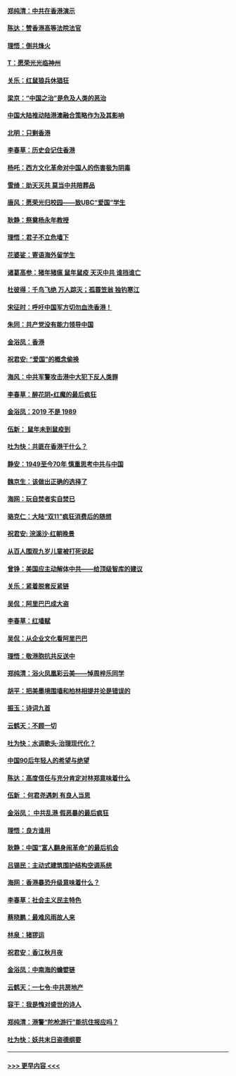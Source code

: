 #### [郑纯清：中共在香港演示](../pages/nsc993/n11670539.md?t=11220011) 
#### [陈达：赞香港高等法院法官](../pages/nsc993/n11669542.md?t=11220011) 
#### [理悟：倒共烽火](../pages/nsc993/n11668844.md?t=11220011) 
#### [T：愿荣光光临神州](../pages/nsc993/n11668421.md?t=11220011) 
#### [关乐：红鼠狼兵休猖狂](../pages/nsc993/n11668378.md?t=11220011) 
#### [梁京：“中国之治”是危及人类的恶治](../pages/nsc993/n11668328.md?t=11220011) 
#### [中国大陆推动陆港澳融合策略作为及其影响](../pages/nsc993/n11668157.md?t=11220011) 
#### [北明：只剩香港](../pages/nsc993/n11668002.md?t=11220011) 
#### [李春草：历史会记住香港](../pages/nsc993/n11667927.md?t=11220011) 
#### [杨吒：西方文化革命对中国人的伤害极为阴毒](../pages/nsc993/n11664521.md?t=11220011) 
#### [雪绮：助天灭共 莫当中共陪葬品](../pages/nsc993/n11662650.md?t=11220011) 
#### [唐风：愿荣光归校园——致UBC“爱国”学生](../pages/nsc993/n11662194.md?t=11220011) 
#### [耿静：祭奠杨永年教授](../pages/nsc993/n11662514.md?t=11220011) 
#### [理悟：君子不立危墙下](../pages/nsc993/n11662172.md?t=11220011) 
#### [花婆娑：寄语海外留学生](../pages/nsc993/n11662121.md?t=11220011) 
#### [诸葛高参：猪年猪瘟 鼠年鼠疫 天灭中共 谁挡谁亡](../pages/nsc993/n11661980.md?t=11220011) 
#### [杜彼得：千鸟飞绝 万人踪灭；孤蓑笠翁 独钓寒江](../pages/nsc993/n11661170.md?t=11220011) 
#### [宋征时：呼吁中国军方切勿血洗香港！](../pages/nsc993/n11415318.md?t=11220011) 
#### [朱同：共产党没有能力领导中国](../pages/nsc993/n11660421.md?t=11220011) 
#### [金浴凤：香港](../pages/nsc993/n11660419.md?t=11220011) 
#### [祝君安: “爱国”的概念偷换](../pages/nsc993/n11659706.md?t=11220011) 
#### [海风：中共军警攻击港中大犯下反人类罪](../pages/nsc993/n11659632.md?t=11220011) 
#### [李春草：醉花阴•红魔的最后疯狂](../pages/nsc993/n11659287.md?t=11220011) 
#### [金浴凤：2019 不是 1989](../pages/nsc993/n11657663.md?t=11220011) 
#### [伍新： 鼠年未到鼠疫到](../pages/nsc993/n11655098.md?t=11220011) 
#### [吐为快：共匪在香港干什么？](../pages/nsc993/n11654891.md?t=11220011) 
#### [静安：1949至今70年 慎重思考中共与中国](../pages/nsc993/n11651244.md?t=11220011) 
#### [魏京生：该做出正确的选择了](../pages/nsc993/n11653084.md?t=11220011) 
#### [海网：玩自焚者实自焚已](../pages/nsc993/n11652423.md?t=11220011) 
#### [骆克仁：大陆“双11”疯狂消费后的随想](../pages/nsc993/n11652305.md?t=11220011) 
#### [祝君安: 浣溪沙·红朝晚景](../pages/nsc993/n11652258.md?t=11220011) 
#### [从百人围观九岁儿童被打死说起](../pages/nsc993/n11651030.md?t=11220011) 
#### [曾铮：美国应主动解体中共——给顶级智库的建议](../pages/nsc993/n11649888.md?t=11220011) 
#### [关乐：紧着脱套反紧链](../pages/nsc993/n11649069.md?t=11220011) 
#### [吴侃：阿里巴巴成大盗](../pages/nsc993/n11645523.md?t=11220011) 
#### [李春草：红墙赋](../pages/nsc993/n11646389.md?t=11220011) 
#### [吴侃：从企业文化看阿里巴巴](../pages/nsc993/n11645476.md?t=11220011) 
#### [理悟：敬港胞抗共反送中](../pages/nsc993/n11645466.md?t=11220011) 
#### [郑纯清：浴火凤凰彩云美——悼周梓乐同学](../pages/nsc993/n11645155.md?t=11220011) 
#### [胡平：把美墨境围墙和柏林相提并论是错误的](../pages/nsc993/n11645134.md?t=11220011) 
#### [振玉：诗词九首](../pages/nsc993/n11644081.md?t=11220011) 
#### [云鹤天：不顾一切](../pages/nsc993/n11643508.md?t=11220011) 
#### [吐为快：水调歌头·治理现代化？](../pages/nsc993/n11643485.md?t=11220011) 
#### [中国90后年轻人的希望与绝望](../pages/nsc993/n11642317.md?t=11220011) 
#### [陈达：高度信任与充分肯定对林郑意味着什么](../pages/nsc993/n11641441.md?t=11220011) 
#### [伍新 ：何君尧遇刺 有良人当思](../pages/nsc993/n11641503.md?t=11220011) 
#### [金浴凤： 中共乱港  假恶暴的最后疯狂](../pages/nsc993/n11641495.md?t=11220011) 
#### [理悟：良方谁用](../pages/nsc993/n11641463.md?t=11220011) 
#### [耿静：中国“富人翻身闹革命”的最后机会](../pages/nsc993/n11640655.md?t=11220011) 
#### [吕锡民：主动式建筑围护结构空调系统](../pages/nsc993/n11640168.md?t=11220011) 
#### [海网：香港暴恐升级意味着什么？](../pages/nsc993/n11635904.md?t=11220011) 
#### [李春草：社会主义民主特色](../pages/nsc993/n11634657.md?t=11220011) 
#### [蔡晓鹏：最难风雨故人来](../pages/nsc993/n11633145.md?t=11220011) 
#### [林泉：猪猡运](../pages/nsc993/n11631469.md?t=11220011) 
#### [祝君安：香江秋月夜](../pages/nsc993/n11631440.md?t=11220011) 
#### [金浴凤：中南海的蟾嬖链](../pages/nsc993/n11631290.md?t=11220011) 
#### [云鹤天：一七令·中共房地产](../pages/nsc993/n11630084.md?t=11220011) 
#### [容干：我是愧对盛世的诗人](../pages/nsc993/n11630059.md?t=11220011) 
#### [郑纯清：港警“陀枪游行”能抗住报应吗？](../pages/nsc993/n11629999.md?t=11220011) 
#### [吐为快：妖共末日盗德纲要](../pages/nsc993/n11628610.md?t=11220011) 

----
#### [ >>> 更早内容 <<< ](../indexes/nsc993-earlier.md)
